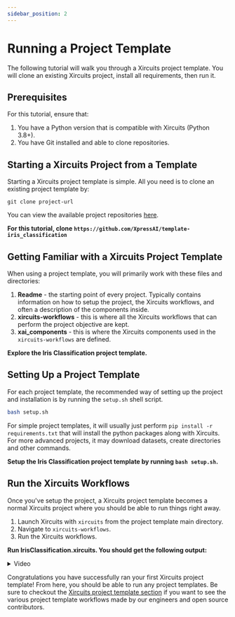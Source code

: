 ```yaml
---
sidebar_position: 2
---
```


# Running a Project Template

The following tutorial will walk you through a Xircuits project template. You will clone an existing Xircuits project, install all requirements, then run it.

## Prerequisites
For this tutorial, ensure that: 
1. You have a Python version that is compatible with Xircuits (Python 3.8+).
2. You have Git installed and able to clone repositories.

## Starting a Xircuits Project from a Template
Starting a Xircuits project template is simple. All you need is to clone an existing project template by:

```console
git clone project-url
```

You can view the available project repositories [here](https://github.com/XpressAI/xircuits/tree/master/project-templates#list-of-open-source-project-templates). 

**For this tutorial, clone `https://github.com/XpressAI/template-iris_classification`**


## Getting Familiar with a Xircuits Project Template

When using a project template, you will primarily work with these files and directories:

1. **Readme** - the starting point of every project. Typically contains information on how to setup the project, the Xircuits workflows, and often a description of the components inside.
2. **xircuits-workflows** - this is where all the Xircuits workflows that can perform the project objective are kept.
3. **xai_components** - this is where the Xircuits components used in the `xircuits-workflows` are defined.

**Explore the Iris Classification project template.**

## Setting Up a Project Template

For each project template, the recommended way of setting up the project and installation is by running the `setup.sh` shell script. 

```bash
bash setup.sh
```

For simple project templates, it will usually just perform `pip install -r requirements.txt` that will install the python packages along with Xircuits. For more advanced projects, it may download datasets, create directories and other commands.

**Setup the Iris Classification project template by running `bash setup.sh`.**

## Run the Xircuits Workflows

Once you've setup the project, a Xircuits project template becomes a normal Xircuits project where you should be able to run things right away.
1. Launch Xircuits with `xircuits` from the project template main directory. 
2. Navigate to `xircuits-workflows`.
3. Run the Xircuits workflows. 

**Run IrisClassification.xircuits. You should get the following output:**

<details>
  <summary>Video</summary>
  <p align="center">
  <img src="/img/docs/tutorials/iris_template.gif"></img></p>
</details>

Congratulations you have successfully ran your first Xircuits project template! From here, you should be able to run any project templates. Be sure to checkout the [Xircuits project template section](../../project-template/index.md) if you want to see the various project template workflows made by our engineers and open source contributors.